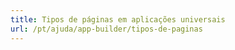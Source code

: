 ```yaml
---
title: Tipos de páginas em aplicações universais
url: /pt/ajuda/app-builder/tipos-de-paginas
---
```

